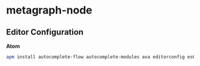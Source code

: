 # metagraph-node

## Editor Configuration
**Atom**
```bash
apm install autocomplete-flow autocomplete-modules ava editorconfig es6-javascript javascript-snippets language-babel language-javascript-jsx linter linter-flow linter-xo
